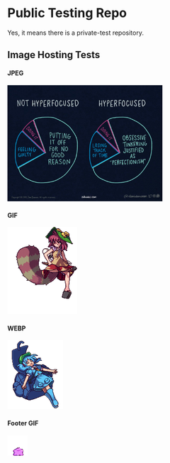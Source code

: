 # Public Testing Repo

Yes, it means there is a private-test repository.

## Image Hosting Tests

#### JPEG

<img alt="adhd-hyperfocus" src="https://github.com/semanticdata/public-test/blob/main/JPEG/adhd-hyperfocus.jpg?raw=true" width="350" />

#### GIF

<img alt="gif animation" src="https://github.com/semanticdata/public-test/blob/main/GIF/67.gif?raw=true" />

#### WEBP

<img alt="webp animation" src="https://raw.githubusercontent.com/semanticdata/public-test/main/WEBP/67.webp?raw=true" />

#### Footer GIF

<img alt="footer gif" src="https://raw.githubusercontent.com/semanticdata/public-test/main/GIF/foot.gif?raw=true" />
